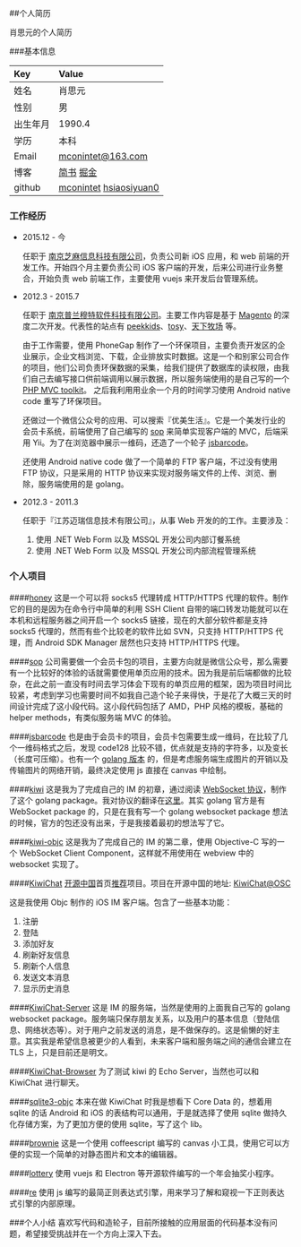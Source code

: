<!--
{
  "title": "个人简历"
}
-->
##个人简历

肖思元的个人简历

###基本信息

| Key  | Value |
| :------------- | :------------- |
| 姓名  | 肖思元  |
| 性别  | 男  |
| 出生年月  | 1990.4  |
| 学历  | 本科  |
| Email  | mconintet@163.com  |
| 博客  | [简书](http://jianshu.mconintet.com) [掘金](https://gold.xitu.io/user/565a3eaf60b2597424ede840)  |
| github  | [mconintet](http://github.mconintet.com) [hsiaosiyuan0](https://github.com/hsiaosiyuan0) |

### 工作经历

* 2015.12 - 今

  任职于 [南京芝麻信息科技有限公司](http://www.zhimatech.com/)，负责公司新 iOS 应用，和 web 前端的开发工作。开始四个月主要负责公司 iOS 客户端的开发，后来公司进行业务整合，开始负责 web 前端工作，主要使用 vuejs 来开发后台管理系统。
  
* 2012.3 - 2015.7

  任职于 [南京普兰穆特软件科技有限公司](http://www.plmt-soft.com/)。主要工作内容是基于 [Magento](http://magento.com/) 的深度二次开发。代表性的站点有 [peekkids](http://peekkids.com/)、[tosy](http://tosy.com/)、[天下牧场](http://www.txmch.com/) 等。
  
  由于工作需要，使用 PhoneGap 制作了一个环保项目，主要负责开发区的企业展示，企业文档浏览、下载，企业排放实时数据。这是一个和别家公司合作的项目，他们公司负责环保数据的采集，给我们提供了数据库的读权限，由我们自己去编写接口供前端调用以展示数据，所以服务端使用的是自己写的一个 [PHP MVC toolkit](https://github.com/mconintet/lce)。
  之后我利用用业余一个月的时间学习使用 Android native code 重写了环保项目。
  
  还做过一个微信公众号的应用、可以搜索『优美生活』。它是一个美发行业的会员卡系统，前端使用了自己编写的 [sop](https://github.com/mconintet/sop) 来简单实现客户端的 MVC，后端采用 Yii。为了在浏览器中展示一维码，还造了一个轮子 [jsbarcode](https://github.com/mconintet/jsbarcode)。
  
  还使用 Android native code 做了一个简单的 FTP 客户端，不过没有使用 FTP 协议，只是采用的 HTTP 协议来实现对服务端文件的上传、浏览、删除，服务端使用的是 golang。
 

* 2012.3 - 2011.3

  任职于『江苏迈瑞信息技术有限公司』，从事 Web 开发的的工作。主要涉及：

  1. 使用 .NET Web Form 以及 MSSQL 开发公司内部订餐系统
  2. 使用 .NET Web Form 以及 MSSQL 开发公司内部流程管理系统

### 个人项目

####[honey](https://github.com/mconintet/honey)
这是一个可以将 socks5 代理转成 HTTP/HTTPS 代理的软件。制作它的目的是因为在命令行中简单的利用 SSH Client 自带的端口转发功能就可以在本机和远程服务器之间开启一个 socks5 链接，现在的大部分软件都是支持 socks5 代理的，然而有些个比较老的软件比如 SVN，只支持 HTTP/HTTPS 代理，而 Android SDK Manager 居然也只支持 HTTP/HTTPS 代理。

####[sop](https://github.com/mconintet/sop)
公司需要做一个会员卡包的项目，主要方向就是微信公众号，那么需要有一个比较好的体验的话就需要使用单页应用的技术。因为我是前后端都做的比较杂，在此之前一直没有时间去学习体会下现有的单页应用的框架，因为项目时间比较紧，考虑到学习也需要时间不如我自己造个轮子来得快，于是花了大概三天的时间设计完成了这小段代码。这小段代码包括了 AMD，PHP 风格的模板，基础的 helper methods，有类似服务端 MVC 的体验。

####[jsbarcode](https://github.com/mconintet/jsbarcode)
也是由于会员卡的项目，会员卡包需要生成一维码，在比较了几个一维码格式之后，发现 code128 比较不错，优点就是支持的字符多，以及变长（长度可压缩）。也有一个 [golang 版本](https://github.com/mconintet/barcode) 的，但是考虑服务端生成图片的开销以及传输图片的网络开销，最终决定使用 js 直接在 canvas 中绘制。

####[kiwi](https://github.com/mconintet/kiwi)
这是我为了完成自己的 IM 的初章，通过阅读 [WebSocket 协议](https://tools.ietf.org/html/rfc6455)，制作了这个 golang package。我对协议的翻译在[这里](http://www.jianshu.com/p/867274a5e054)。其实 golang 官方是有 WebSocket package 的，只是在我有写一个 golang websocket package 想法的时候，官方的包还没有出来，于是我接着最初的想法写了它。

####[kiwi-objc](https://github.com/mconintet/kiwi-objc)
这是我为了完成自己的 IM 的第二章，使用 Objective-C 写的一个 WebSocket Client Component，这样就不用使用在 webview 中的 websocket 实现了。

####[KiwiChat](https://github.com/mconintet/KiwiChat)
[开源中国](http://www.oschina.net/)首页[推荐](http://og9g58alt.bkt.clouddn.com/Snip20151108_1.png)项目。项目在开源中国的地址: [KiwiChat@OSC](http://git.oschina.net/mconintet/KiwiChat)

这是我使用 Objc 制作的 iOS IM 客户端。包含了一些基本功能：

1. 注册
2. 登陆
3. 添加好友
4. 刷新好友信息
5. 刷新个人信息
6. 发送文本消息
7. 显示历史消息

####[KiwiChat-Server](https://github.com/mconintet/KiwiChat-Server)
这是 IM 的服务端，当然是使用的上面我自己写的 golang websocket package。服务端只保存朋友关系，以及用户的基本信息（登陆信息、网络状态等）。对于用户之前发送的消息，是不做保存的。这是偷懒的好主意。其实我是希望信息被更少的人看到，未来客户端和服务端之间的通信会建立在 TLS 上，只是目前还是明文。

####[KiwiChat-Browser](https://github.com/mconintet/KiwiChat-Browser)
为了测试 kiwi 的 Echo Server，当然也可以和 KiwiChat 进行聊天。

####[sqlite3-objc](https://github.com/mconintet/sqlite3-objc)
本来在做 KiwiChat 时我是想看下 Core Data 的，想着用 sqlite 的话 Android 和 iOS 的表结构可以通用，于是就选择了使用 sqlite 做持久化存储方案，为了更加方便的使用 sqlite，写了这个 lib。

####[brownie](https://github.com/mconintet/brownie)
这是一个使用 coffeescript 编写的 canvas 小工具，使用它可以方便的实现一个简单的对静态图片和文本的编辑器。

####[lottery](https://github.com/hsiaosiyuan0/lottery)
使用 vuejs 和 Electron 等开源软件编写的一个年会抽奖小程序。

####[re](https://github.com/hsiaosiyuan0/re)
使用 js 编写的最简正则表达式引擎，用来学习了解和窥视一下正则表达式引擎的内部原理。

###个人小结
喜欢写代码和造轮子，目前所接触的应用层面的代码基本没有问题，希望接受挑战并在一个方向上深入下去。
